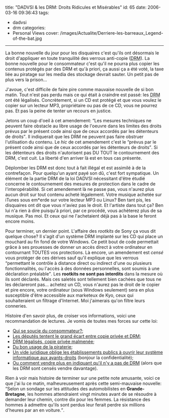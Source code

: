 title: "DADVSI & les DRM: Droits Ridicules et Misérables"
id: 65
date: 2006-03-16 09:36:43
tags:
- dadvsi
- drm
categories:
- Personal Views
cover: /images/Actualite/Derriere-les-barreaux_Legend-of-the-bat.jpg
---

La bonne nouvelle du jour pour les disquaires c'est qu'ils ont désormais le droit d'appliquer en toute tranquilité des verrous anti-copie (<acronym title="Digital Rights Management">DRM</acronym>). La bonne nouvelle pour le consommateur c'est qu'il ne pourra plus copier les contenus protégés par des DRM et qu'à priori, ça aussi ça a été voté, la taxe liée au piratage sur les media des stockage devrait sauter. Un petit pas de plus vers la prison...

<!--more-->

J'avoue, c'est difficile de faire pire comme mauvaise nouvelle de si bon matin. Tout n'est pas perdu mais ce qui était à craindre est passé: les <acronym title="Digital Rights Management">DRM</acronym> ont été légalisés. Concrètement, si un CD est protégé et que vous voulez le copier sur un lecteur MP3, propriétaire ou pas de ce CD, vous ne pourrez pas. Et pas la peine de tenter un recours en justice.

Jetons un coup d'oeil à cet amendement: <q>Les mesures techniques ne peuvent faire obstacle au libre usage de l'oeuvre dans les limites des droits prévus par le présent code ainsi que de ceux accordés par les détenteurs de droits</q>. Il indiquerait que les DRM ne peuvent pas faire obstruer l'utilisation du contenu. Le _hic_ de cet amendement c'est le <q>prévus par le présent code ainsi que de ceux accordés par les détenteurs de droits</q>. Si les détenteurs des droits n'autorisent pas DU TOUT le contournement des DRM, c'est cuit. La liberté d'en arriver là est en tous cas présente.

Déplomber les DRM est donc tout à fait illégal et est assimilé à de la contrefaçon. Pour quelqu'un ayant payé son dû, c'est fort sympatique. Un élément de la partie DRM de la loi DADVSI nécessitant d'être étudié concerne le contournement des mesures de protection dans le cadre de l'interopérabilité. Si cet amendement là ne passe pas, vous n'aurez plus aucun droit sur tout contenu acheté légalement. Votre musique achetée sur iTunes sous em*erde sur votre lecteur MP3 ou Linux? Ben tant pis, les disquaires ont dit que vous n'aviez pas le droit. Et l'artiste dans tout ça? Ben lui n'a rien à dire puisqu'à priori, par ce procédé, vous achèterez plus de sa musique. Pas moi. Et ceux qui ne l'achetaient déjà pas à la base le feront encore moins.

Pour terminer, un dernier point. L'affaire des _rootkits_ de Sony ça vous dit quelque chose? Il s'agit d'un système DRM implanté sur les CD qui place un mouchard au fin fond de votre Windows. Ce petit bout de code permettait grâce à ses prouesses de donner un accès direct à votre ordinateur en contournant TOUTES vos protections. Là encore, un amendement est _censé_ vous protéger de ces dérives sauf qu'il explique que les verrous <q>permettant le contrôle à distance direct ou indirect d'une ou plusieurs fonctionnalités, ou l'accès à des données personnelles, sont soumis à une déclaration préalable</q>. Les **rootkits ne sont pas interdits** dans la mesure où ils sont déclarés. Mais ces saletés sont tellement bien cachées que tous ne les déclareront pas... achetez un CD, vous n'aurez pas le droit de le copier et pire encore, votre ordinateur (sous Windows seulement) sera en plus susceptible d'être accessible aux marketeux de Kyo, ceux qui souhaiteraient un filtrage d'Internet. Moi j'aimerais qu'on filtre leurs conneries.

Histoire d'en savoir plus, de croiser vos informations, voici une recommandation de lectures. Je vomis de toutes mes forces sur cette loi:

*   [Qui se soucie du consommateur?](http://www.liberation.fr/page.php?Article=367094);
*   [Les députés tentent le grand écart entre copie privée et DRM](http://www.01net.com/editorial/309025/droit-d-auteur/les-deputes-tentent-le-grand-ecart-entre-copie-privee-et-drm/);
*   [DRM légalisés, copie privée malmenée](http://www.silicon.fr/getarticle.asp?ID=14286);
*   [Du bon usage de la piraterie](http://www.freescape.eu.org/piraterie/complet.html);
*   [Un vide juridique oblige les établissements publics à ouvrir leur système informatique aux ayants-droits](http://www.lemondeinformatique.fr/actualites/lire-dadvsi-les-etablissements-publics-de-recherche-et-d-enseignements-contraints-d-ouvrir-leur-si-aux-ayant-droits-18854.html) (bonjour la confidentialité);
*   [Ou comment vendre plus en indiquant qu'il n'y a pas de DRM](http://www.overgame.com/page/21774.htm) (alors que les DRM sont censés vendre davantage).

Rien à voir mais histoire de terminer sur une petite note amusante, voici ce que j'ai lu ce matin, malheureusement après cette semi-mauvaise nouvelle: <q>Selon un sondage sur les attitudes des automobilistes en **Grande-Bretagne**, les hommes attendraient vingt minutes avant de se résoudre à demander leur chemin, contre dix pour les femmes. La résistance des hommes à admettre qu'ils sont perdus leur ferait perdre six millions d'heures par an en voiture.</q>.